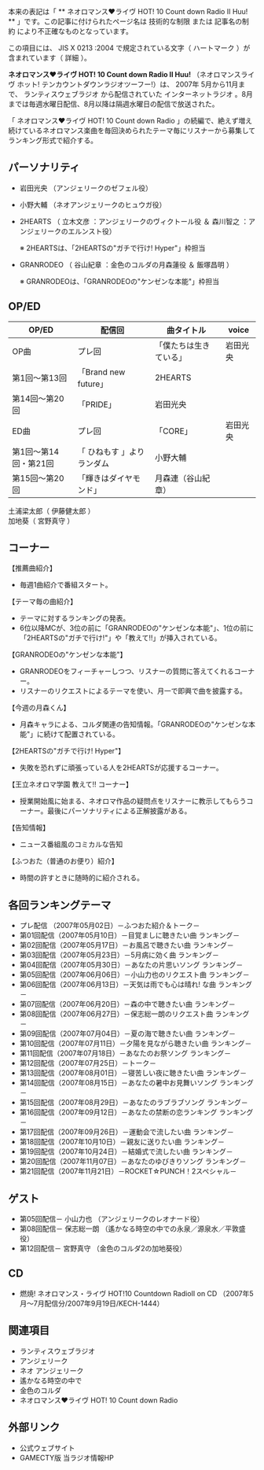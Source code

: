 本来の表記は「 ** ネオロマンス♥ライヴ HOT! 10 Count down Radio II Huu!  ** 」です。この記事に付けられたページ名は
技術的な制限  または  記事名の制約  により不正確なものとなっています。

この項目には、  JIS X 0213  :2004 で規定されている文字（  ハートマーク  ）が含まれています（  詳細  ）。

**ネオロマンス♥ライヴ HOT! 10 Count down Radio II Huu!** （ネオロマンスライヴ ホット!
テンカウントダウンラジオツーフー!）は、  2007年  5月から11月まで、  ランティスウェブラジオ  から配信されていた  インターネットラジオ
。8月までは毎週水曜日配信、8月以降は隔週水曜日の配信で放送された。

「  ネオロマンス♥ライヴ HOT! 10 Count down Radio
」の続編で、絶えず増え続けているネオロマンス楽曲を毎回決められたテーマ毎にリスナーから募集してランキング形式で紹介する。

##  パーソナリティ



  * 岩田光央  （アンジェリークのゼフェル役） 
  * 小野大輔  （ネオアンジェリークのヒュウガ役） 
  * 2HEARTS  （  立木文彦  ：アンジェリークのヴィクトール役 ＆  森川智之  ：アンジェリークのエルンスト役） 

     ※ 2HEARTSは、「2HEARTSの"ガチで行け! Hyper"」枠担当 

  * GRANRODEO  （  谷山紀章  ：金色のコルダの月森蓮役 ＆  飯塚昌明  ） 

     ※ GRANRODEOは、「GRANRODEOの"ケンゼンな本能"」枠担当 

##  OP/ED



OP/ED  |  配信回  |  曲タイトル  |  voice   
---|---|---|---  
OP曲  |  プレ回  |  「僕たちは生きている」  |  岩田光央   
第1回～第13回  |  「Brand new future」  |  2HEARTS   
第14回～第20回  |  「PRIDE」  |  岩田光央   
ED曲  |  プレ回  |  「CORE」  |  岩田光央   
第1回～第14回・第21回  |  「  ひねもす  」よりランダム  |  小野大輔   
第15回～第20回  |  「輝きはダイヤモンド」  |  月森連（谷山紀章）   
土浦梁太郎（  伊藤健太郎  ）  
加地葵（  宮野真守  ）  
  
##  コーナー



【推薦曲紹介】

  * 毎週1曲紹介で番組スタート。 

【テーマ毎の曲紹介】

  * テーマに対するランキングの発表。 
  * 6位以降MCが、3位の前に「GRANRODEOの"ケンゼンな本能"」、1位の前に「2HEARTSの"ガチで行け!"」や「教えて!!」が挿入されている。 

【GRANRODEOの"ケンゼンな本能"】

  * GRANRODEOをフィーチャーしつつ、リスナーの質問に答えてくれるコーナー。 
  * リスナーのリクエストによるテーマを使い、月一で即興で曲を披露する。 

【今週の月森くん】

  * 月森キャラによる、コルダ関連の告知情報。「GRANRODEOの"ケンゼンな本能"」に続けて配置されている。 

【2HEARTSの"ガチで行け! Hyper"】

  * 失敗を恐れずに頑張っている人を2HEARTSが応援するコーナー。 

【王立ネオロマ学園 教えて!! コーナー】

  * 授業開始風に始まる、ネオロマ作品の疑問点をリスナーに教示してもらうコーナー。最後にパーソナリティによる正解披露がある。 

【告知情報】

  * ニュース番組風のコミカルな告知 

【ふつおた（普通のお便り）紹介】

  * 時間の許すときに随時的に紹介される。 

##  各回ランキングテーマ



  * プレ配信 （2007年05月02日）－ふつおた紹介＆トーク－ 
  * 第01回配信（2007年05月10日）－目覚ましに聴きたい曲 ランキング－ 
  * 第02回配信（2007年05月17日）－お風呂で聴きたい曲 ランキング－ 
  * 第03回配信（2007年05月23日）－5月病に効く曲 ランキング－ 
  * 第04回配信（2007年05月30日）－あなたの片思いソング ランキング－ 
  * 第05回配信（2007年06月06日）－小山力也のリクエスト曲 ランキング－ 
  * 第06回配信（2007年06月13日）－天気は雨でも心は晴れ! な曲 ランキング－ 
  * 第07回配信（2007年06月20日）－森の中で聴きたい曲 ランキング－ 
  * 第08回配信（2007年06月27日）－保志総一朗のリクエスト曲 ランキング－ 
  * 第09回配信（2007年07月04日）－夏の海で聴きたい曲 ランキング－ 
  * 第10回配信（2007年07月11日）－夕陽を見ながら聴きたい曲 ランキング－ 
  * 第11回配信（2007年07月18日）－あなたのお祭ソング ランキング－ 
  * 第12回配信（2007年07月25日）－トーク－ 
  * 第13回配信（2007年08月01日）－寝苦しい夜に聴きたい曲 ランキング－ 
  * 第14回配信（2007年08月15日）－あなたの暑中お見舞いソング ランキング－ 
  * 第15回配信（2007年08月29日）－あなたのラブラブソング ランキング－ 
  * 第16回配信（2007年09月12日）－あなたの禁断の恋ランキング ランキング－ 
  * 第17回配信（2007年09月26日）－運動会で流したい曲 ランキング－ 
  * 第18回配信（2007年10月10日）－親友に送りたい曲 ランキング－ 
  * 第19回配信（2007年10月24日）－結婚式で流したい曲 ランキング－ 
  * 第20回配信（2007年11月07日）－あなたのゆびきりソング ランキング－ 
  * 第21回配信（2007年11月21日）－ROCKET☆PUNCH！2スペシャル－ 

##  ゲスト



  * 第05回配信－  小山力也  （アンジェリークのレオナード役） 
  * 第08回配信－  保志総一朗  （遙かなる時空の中での永泉／源泉水／平敦盛役） 
  * 第12回配信－  宮野真守  （金色のコルダ2の加地葵役） 

##  CD



  * 燃焼! ネオロマンス・ライヴ HOT!10 Countdown RadioII on CD （2007年5月～7月配信分/2007年9月19日/KECH-1444） 

##  関連項目



  * ランティスウェブラジオ 
  * アンジェリーク 
  * ネオ アンジェリーク 
  * 遙かなる時空の中で 
  * 金色のコルダ 
  * ネオロマンス♥ライヴ HOT! 10 Count down Radio 

##  外部リンク



  * 公式ウェブサイト 
  * GAMECTY版 当ラジオ情報HP 

